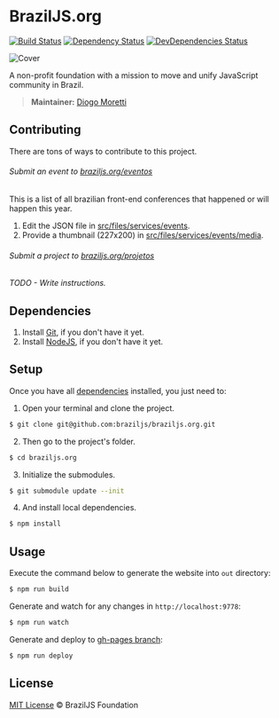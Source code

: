 # BrazilJS.org

[![Build Status](http://img.shields.io/travis/braziljs/braziljs.org/master.svg?style=flat)](https://travis-ci.org/braziljs/braziljs.org)
[![Dependency Status](http://img.shields.io/david/braziljs/braziljs.org.svg?style=flat)](https://david-dm.org/braziljs/braziljs.org)
[![DevDependencies Status](http://img.shields.io/david/dev/braziljs/braziljs.org.svg?style=flat)](https://david-dm.org/braziljs/braziljs.org#info=devDependencies)

![Cover](http://braziljs.org/img/projects/braziljsorg.jpg)

A non-profit foundation with a mission to move and unify JavaScript community in Brazil.

> **Maintainer:** [Diogo Moretti](https://github.com/diogomoretti)

## Contributing

There are tons of ways to contribute to this project.

###### Submit an event to [braziljs.org/eventos](http://braziljs.org/eventos/)

This is a list of all brazilian front-end conferences that happened or will
happen this year.

1. Edit the JSON file in [src/files/services/events](https://github.com/braziljs/foundation/tree/master/src/files/services/events).
2. Provide a thumbnail (227x200) in [src/files/services/events/media](https://github.com/braziljs/foundation/tree/master/src/files/services/events/media).

###### Submit a project to [braziljs.org/projetos](http://braziljs.org/projetos/)

*TODO - Write instructions.*

## Dependencies

1. Install [Git](http://git-scm.com/download/), if you don't have it yet.
2. Install [NodeJS](http://nodejs.org/download/), if you don't have it yet.

## Setup

Once you have all [dependencies](#dependencies) installed, you just need to:

1. Open your terminal and clone the project.

  ```sh
  $ git clone git@github.com:braziljs/braziljs.org.git
  ```

2. Then go to the project's folder.

  ```sh
  $ cd braziljs.org
  ```

3. Initialize the submodules.

  ```sh
  $ git submodule update --init
  ```

4. And install local dependencies.

  ```sh
  $ npm install
  ```

## Usage

Execute the command below to generate the website into `out` directory:

```sh
$ npm run build
```

Generate and watch for any changes in `http://localhost:9778`:

```sh
$ npm run watch
```

Generate and deploy to [gh-pages branch](https://github.com/braziljs/braziljs.org/tree/gh-pages):

```sh
$ npm run deploy
```

## License

[MIT License](http://braziljs.mit-license.org/) © BrazilJS Foundation
